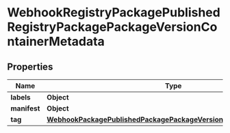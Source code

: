 

# WebhookRegistryPackagePublishedRegistryPackagePackageVersionContainerMetadata


## Properties

| Name | Type | Description | Notes |
|------------ | ------------- | ------------- | -------------|
|**labels** | **Object** |  |  [optional] |
|**manifest** | **Object** |  |  [optional] |
|**tag** | [**WebhookPackagePublishedPackagePackageVersionContainerMetadataTag**](WebhookPackagePublishedPackagePackageVersionContainerMetadataTag.md) |  |  [optional] |



